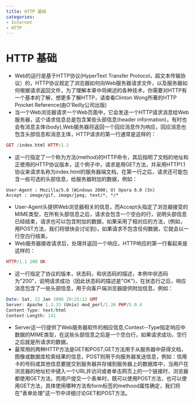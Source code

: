 ```yaml
---
title: HTTP 基础
categories:
- Internet
- HTTP
---
```

# HTTP 基础

- Web的运行是基于HTTP协议(HyperText Transfer Protocol，超文本传输协议）的，HTTP协议规定了浏览器如何向Web服务器请求文件，以及服务器如何根据请求返回文件，为了理解本章中将阐述的各种技术，你需要对HTTP有一个基本的了解，想更多了解HTTP，请查看Clinton Wong所著的HTTP Procket Reference(由O'Reilly公司出版)
- 当一个Web浏览器请求一个Web页面中，它会发送一个HTTP请求消息给Web服务器，这个请求信息总是包含某些头部信息(header information)，有时也会有消息主体(body),Web服务器将返回一个回应消息作为响应，回应消息也包含头部信息和消息主体，HTTP请求的第一行通常是这样的：

```php
GET /index.html HTTP/1.1
```

- 这一行指定了一个称为方法(method)的HTTP命令，其后指明了文档的地址和正使用的HTTP协议版本，这个例子中，请求是用GET方法，并采用HTTP1.1协议来请求名称为index.html的服务器端文档，在第一行之后，请求还可能包含一些可选的头部信息，给服务器附加的数据，例如：

```
User-Agent : Mozilla/5.0 (Windows 2000; U) Opera 6.0 (3n)
Accept : image/gif, image/jpeg, text/*, */*
```

- User-Agent头提供Web浏览器相关的信息，而Accept头指定了浏览器接受的MIME类型，在所有头部信息之后，请求会包含一个空白的行，说明头部信息已经结束，请求也可以包含附加的数据，如果采用了相对应的方法，(例如，用POST方法，我们将很快会讨论到)，如果请求不包含任何数据，它就会以一行空白行结束。
- Web服务器接收请求后，处理并返回一个响应，HTTP响应的第一行看起来是这样的：

```php
HTTP/1.1 200 OK
```

- 这一行指定了协议的版本，状态码，和状态码的描述，本例中状态码为"200"，说明请求成功（因此状态码的描述是"OK")，在状态行之后，响应消息包含了一些头部信息，用于向客户端浏览器提供附加信息，例如：

```php
Date: Sat, 22 Jan 2006 20:25:12 GMT
Server: Apache 1.3.33 (Unix) mod_perl/1.26 PHP/5.0.4
Content-Type: text/html
Context-Length: 141
```

- Server这一行提供了Web服务器软件的相应信息;Context--Type指定响应中数据的MIME类型，在这些头部信息之后是一个空白行，如果请求成功，空行之后就是所请求的数据。
- 最常用的两种HTTP方法是GET和POST,GET方法用于从服务器中获得文档，图像或数据库检索结果的信息，POST则用于向服务器发送信息，例如：信用卡的号码或其他信息要提交到服务器并存储到服务器上的数据库中，当用户在浏览器的地址栏中键入一个URL并访问或者单击网页上的一个链接时，浏览器都使用GET方法，而用户提交一个表单时，既可以使用POST方法，也可以使用GET方法，具体使用哪种方法有form标签的methood属性确定，我们将在"表单处理"这一节中详细讨论GET和POST方法。